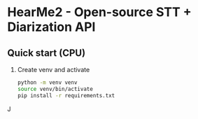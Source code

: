 # HearMe2 - Open-source STT + Diarization API

## Quick start (CPU)
1. Create venv and activate
   ```bash
   python -m venv venv
   source venv/bin/activate
   pip install -r requirements.txt
J